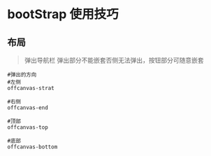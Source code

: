 # bootStrap 使用技巧



##  布局



> 弹出导航栏 弹出部分不能嵌套否侧无法弹出，按钮部分可随意嵌套

~~~apl
#弹出的方向
#左侧
offcanvas-strat

#右侧
offcanvas-end

#顶部
offcanvas-top

#底部
offcanvas-bottom
~~~


